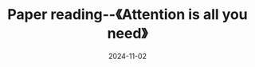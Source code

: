 ---
title: Paper reading--《Attention is all you need》
date: 2024-11-02
updated: 2023-11-02
categories: Paper-reading
image: https://raw.githubusercontent.com/xjtu-wjz/void2004/main/pics_for_post/liuhua.webp
tags:
  - 科研
  - LLM
top: 1
---